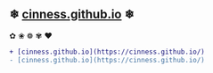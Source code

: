 ## ❄ [cinness.github.io](https://cinness.github.io/) ❄
✿ ❀ ❁ ✾ 
❤

```diff
+ [cinness.github.io](https://cinness.github.io/)
- [cinness.github.io](https://cinness.github.io/)
```
